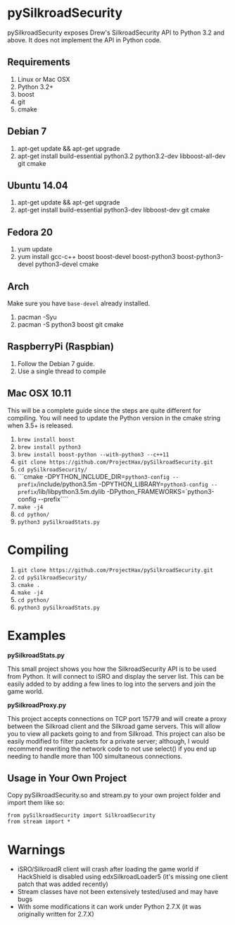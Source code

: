 pySilkroadSecurity
==================

pySilkroadSecurity exposes Drew's SilkroadSecurity API to Python 3.2 and above. It does not implement the API in Python code.

Requirements
------------

1. Linux or Mac OSX
2. Python 3.2+
3. boost
4. git
5. cmake

Debian 7
--------

1. apt-get update && apt-get upgrade
2. apt-get install build-essential python3.2 python3.2-dev libboost-all-dev git cmake

Ubuntu 14.04
------------

1. apt-get update && apt-get upgrade
2. apt-get install build-essential python3-dev libboost-dev git cmake

Fedora 20
---------

1. yum update
2. yum install gcc-c++ boost boost-devel boost-python3 boost-python3-devel python3-devel cmake

Arch
----

Make sure you have `base-devel` already installed.

1. pacman -Syu
2. pacman -S python3 boost git cmake

RaspberryPi (Raspbian)
----------------------

1. Follow the Debian 7 guide.
2. Use a single thread to compile

Mac OSX 10.11
-------------

This will be a complete guide since the steps are quite different for compiling. You will need to update the Python version in the cmake string when 3.5+ is released.

1. `brew install boost`
2. `brew install python3`
3. `brew install boost-python --with-python3 --c++11`
4. `git clone https://github.com/ProjectHax/pySilkroadSecurity.git`
5. `cd pySilkroadSecurity/`
6. ```cmake -DPYTHON_INCLUDE_DIR=`python3-config --prefix`/include/python3.5m -DPYTHON_LIBRARY=`python3-config --prefix`/lib/libpython3.5m.dylib -DPython_FRAMEWORKS=`python3-config --prefix````
7. `make -j4`
8. `cd python/`
9. `python3 pySilkroadStats.py`

Compiling
=========

1. `git clone https://github.com/ProjectHax/pySilkroadSecurity.git`
2. `cd pySilkroadSecurity/`
3. `cmake .`
4. `make -j4`
5. `cd python/`
6. `python3 pySilkroadStats.py`

Examples
========

**pySilkroadStats.py**

This small project shows you how the SilkroadSecurity API is to be used from Python. It will connect to iSRO and display the server list. This can be easily added to by adding a few lines to log into the servers and join the game world.

**pySilkroadProxy.py**

This project accepts connections on TCP port 15779 and will create a proxy between the Silkroad client and the Silkroad game servers. This will allow you to view all packets going to and from Silkroad. This project can also be easily modified to filter packets for a private server; although, I would recommend rewriting the network code to not use select() if you end up needing to handle more than 100 simultaneous connections.

Usage in Your Own Project
-------------------------

Copy pySilkroadSecurity.so and stream.py to your own project folder and import them like so:

```
from pySilkroadSecurity import SilkroadSecurity
from stream import *
```

Warnings
========

* iSRO/SilkroadR client will crash after loading the game world if HackShield is disabled using edxSilkroadLoader5 (it's missing one client patch that was added recently)
* Stream classes have not been extensively tested/used and may have bugs
* With some modifications it can work under Python 2.7.X (it was originally written for 2.7.X)
